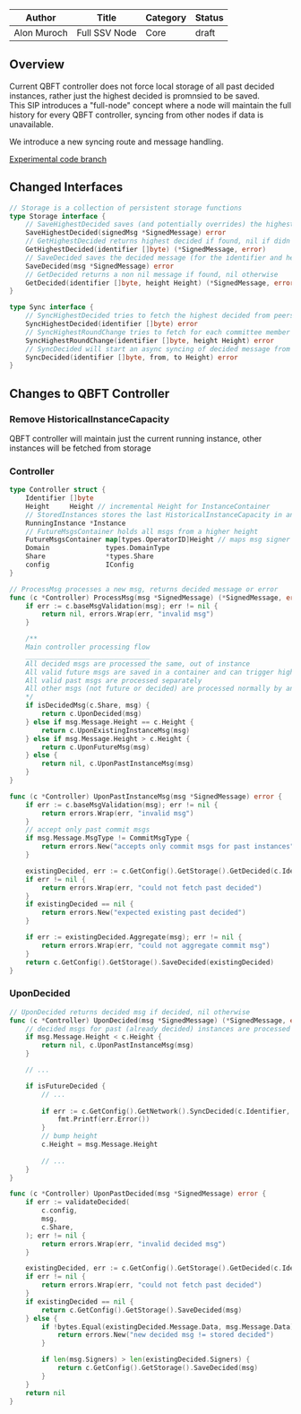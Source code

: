 | Author      | Title         | Category | Status |
|-------------|---------------|----------|--------|
| Alon Muroch | Full SSV Node | Core     | draft  |

## Overview  
Current QBFT controller does not force local storage of all past decided instances, rather just the highest decided is promnsied to be saved.  
This SIP introduces a "full-node" concept where a node will maintain the full history for every QBFT controller, syncing from other nodes if data is unavailable. 

We introduce a new syncing route and message handling.

[Experimental code branch](https://github.com/bloxapp/ssv-spec/tree/full_node/qbft)

## Changed Interfaces 
```go
// Storage is a collection of persistent storage functions
type Storage interface {
	// SaveHighestDecided saves (and potentially overrides) the highest Decided for a specific instance
	SaveHighestDecided(signedMsg *SignedMessage) error
	// GetHighestDecided returns highest decided if found, nil if didn't
	GetHighestDecided(identifier []byte) (*SignedMessage, error)
    // SaveDecided saves the decided message (for the identifier and height)
    SaveDecided(msg *SignedMessage) error
    // GetDecided returns a non nil message if found, nil otherwise
    GetDecided(identifier []byte, height Height) (*SignedMessage, error)
}

type Sync interface {
    // SyncHighestDecided tries to fetch the highest decided from peers (not blocking)
    SyncHighestDecided(identifier []byte) error
    // SyncHighestRoundChange tries to fetch for each committee member the highest round change broadcasted for the specific height from peers (not blocking)
    SyncHighestRoundChange(identifier []byte, height Height) error
	// SyncDecided will start an async syncing of decided message from to specified heights
	SyncDecided(identifier []byte, from, to Height) error
}
```
## Changes to QBFT Controller

### Remove HistoricalInstanceCapacity
QBFT controller will maintain just the current running instance, other instances will be fetched from storage

### Controller
```go
type Controller struct {
    Identifier []byte
    Height     Height // incremental Height for InstanceContainer
    // StoredInstances stores the last HistoricalInstanceCapacity in an array for message processing purposes.
    RunningInstance *Instance
    // FutureMsgsContainer holds all msgs from a higher height
    FutureMsgsContainer map[types.OperatorID]Height // maps msg signer to height of higher height received msgs
    Domain              types.DomainType
    Share               *types.Share
    config              IConfig
}

// ProcessMsg processes a new msg, returns decided message or error
func (c *Controller) ProcessMsg(msg *SignedMessage) (*SignedMessage, error) {
	if err := c.baseMsgValidation(msg); err != nil {
		return nil, errors.Wrap(err, "invalid msg")
	}

	/**
	Main controller processing flow
	_______________________________
	All decided msgs are processed the same, out of instance
	All valid future msgs are saved in a container and can trigger highest decided sync
	All valid past msgs are processed separately
	All other msgs (not future or decided) are processed normally by an existing instance (if found)
	*/
	if isDecidedMsg(c.Share, msg) {
		return c.UponDecided(msg)
	} else if msg.Message.Height == c.Height {
		return c.UponExistingInstanceMsg(msg)
	} else if msg.Message.Height > c.Height {
		return c.UponFutureMsg(msg)
	} else {
		return nil, c.UponPastInstanceMsg(msg)
	}
}

func (c *Controller) UponPastInstanceMsg(msg *SignedMessage) error {
    if err := c.baseMsgValidation(msg); err != nil {
        return errors.Wrap(err, "invalid msg")
    }
    // accept only past commit msgs
    if msg.Message.MsgType != CommitMsgType {
        return errors.New("accepts only commit msgs for past instances")
    }

    existingDecided, err := c.GetConfig().GetStorage().GetDecided(c.Identifier, msg.Message.Height)
    if err != nil {
        return errors.Wrap(err, "could not fetch past decided")
    }
    if existingDecided == nil {
        return errors.New("expected existing past decided")
    }

    if err := existingDecided.Aggregate(msg); err != nil {
        return errors.Wrap(err, "could not aggregate commit msg")
    }
    return c.GetConfig().GetStorage().SaveDecided(existingDecided)
}
```

### UponDecided
```go
// UponDecided returns decided msg if decided, nil otherwise
func (c *Controller) UponDecided(msg *SignedMessage) (*SignedMessage, error) {
    // decided msgs for past (already decided) instances are processed differently
    if msg.Message.Height < c.Height {
        return nil, c.UponPastInstanceMsg(msg)
    }

    // ...

    if isFutureDecided {
        // ...
		
        if err := c.GetConfig().GetNetwork().SyncDecided(c.Identifier, c.Height, msg.Message.Height); err != nil {
            fmt.Printf(err.Error())
        }
        // bump height
        c.Height = msg.Message.Height 
		
        // ...
    }
}

func (c *Controller) UponPastDecided(msg *SignedMessage) error {
    if err := validateDecided(
        c.config,
        msg,
        c.Share,
    ); err != nil {
        return errors.Wrap(err, "invalid decided msg")
    }

    existingDecided, err := c.GetConfig().GetStorage().GetDecided(c.Identifier, msg.Message.Height)
    if err != nil {
        return errors.Wrap(err, "could not fetch past decided")
    }
    if existingDecided == nil {
        return c.GetConfig().GetStorage().SaveDecided(msg)
    } else {
        if !bytes.Equal(existingDecided.Message.Data, msg.Message.Data) {
            return errors.New("new decided msg != stored decided")
        }

        if len(msg.Signers) > len(existingDecided.Signers) {
            return c.GetConfig().GetStorage().SaveDecided(msg)
        }
    }
    return nil
}
```
